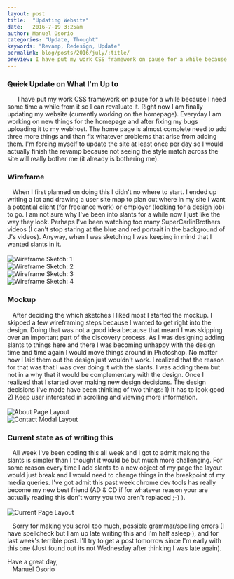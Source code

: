 ```yaml
---
layout: post
title:  "Updating Website"
date:   2016-7-19 3:25am
author: Manuel Osorio
categories: "Update, Thought"
keywords: "Revamp, Redesign, Update"
permalink: blog/posts/2016/july/:title/
preview: I have put my work CSS framework on pause for a while because I need some time a while from it so I can revaluate who it. Right now I am finally updating my...
---
```


### ~~Quick~~ Update on What I'm Up to
&nbsp;&nbsp;&nbsp;&nbsp;&nbsp;&nbsp;I have put my work CSS framework on pause for a while because I need some time a while from it so I can revaluate it. Right now I am finally updating my website (currently working on the homepage). Everyday I am working on new things for the homepage and after fixing my bugs uploading it to my webhost. The home page is almost complete need to add three more things and than fix whatever problems that arise from adding them. I'm forcing myself to update the site at least once per day so I would actually finish the revamp because not seeing the style match across the site will really bother me (it already is bothering me).<br />

### Wireframe
&nbsp;&nbsp;&nbsp;When I first planned on doing this I didn't no where to start. I ended up writing a lot and drawing a user site map to plan out where in my site I want a potential client (for freelance work) or employer (looking for a design job) to go. I am not sure why I've been into slants for a while now I just like the way they look. Perhaps I've been watching too many SuperCarlinBrothers videos (I can't stop staring at the blue and red portrait in the background of J's videos). Anyway, when I was sketching I was keeping in mind that I wanted slants in it.<br /><br />
![Wireframe Sketch: 1](../../../../../assets/img/blog/website-redesign/2.jpg "Wireframe Sketch: 1")<br />
![Wireframe Sketch: 2](../../../../../assets/img/blog/website-redesign/1.jpg "Wireframe Sketch: 2")<br />
![Wireframe Sketch: 3](../../../../../assets/img/blog/website-redesign/3.jpg "Wireframe Sketch: 3")<br />
![Wireframe Sketch: 4](../../../../../assets/img/blog/website-redesign/4.jpg "Wireframe Sketch: 4")<br />

### Mockup
&nbsp;&nbsp;&nbsp;After deciding the which sketches I liked most I started the mockup. I skipped a few wireframing steps because I wanted to get right into the design. Doing that was not a good idea because that meant I was skipping over an important part of the discovery process. As I was designing adding slants to things here and there I was becoming unhappy with the design time and time again I would move things around in Photoshop. No matter how I laid them out the design just wouldn't work. I realized that the reason for that was that I was over doing it with the slants. I was adding them but not in a why that it would be complementary with the design. Once I realized that I started over making new design decisions. The design decisions I've made have been thinking of two things: 1) It has to look good 2) Keep user interested in scrolling and viewing more information.<br /><br />
![About Page Layout](../../../../../assets/img/blog/updating-website/about.png "About Page Layout")<br />
![Contact Modal Layout](../../../../../assets/img/blog/updating-website/contact.png "Contact Modal Layout")

### Current state as of writing this
&nbsp;&nbsp;&nbsp;All week I've been coding this all week and I got to admit making the slants is simpler than I thought it would be but much more challenging. For some reason every time I add slants to a new object of my page the layout would just break and I would need to change things in the breakpoint of my media queries. I've got admit this past week chrome dev tools has really become my new best friend (AD & CD if for whatever reason your are actually reading this don't worry you two aren't replaced ;-) ).<br /><br />
![Current Page Layout](../../../../../assets/img/blog/updating-website/current.png "Current Page Layout")<br />

&nbsp;&nbsp;&nbsp;Sorry for making you scroll too much, possible grammar/spelling errors (I have spellcheck but I am up late writing this and I'm half asleep ), and for last week's terrible post. I'll try to get a post tomorrow since I'm early with this one (Just found out its not Wednesday after thinking I was late again).

Have a great day, <br />
&nbsp;&nbsp;&nbsp;Manuel Osorio
